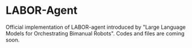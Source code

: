 # LABOR-Agent
Official implementation of LABOR-agent introduced by "Large Language Models for Orchestrating Bimanual Robots". Codes and files are coming soon.
